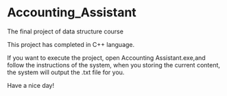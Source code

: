 # Accounting_Assistant
The final project of data structure course

This project has completed in C++ language.

If you want to execute the project, open Accounting Assistant.exe,and follow the instructions of the system, when you storing the current content, the system will output the .txt file for you.

Have a nice day!
